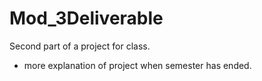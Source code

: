 # Mod_3Deliverable
Second part of a project for class. 
- more explanation of project when semester has ended. 
